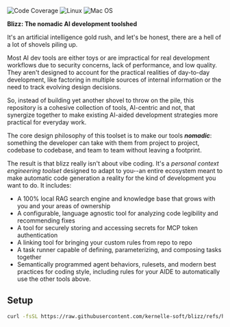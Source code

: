 ![Code Coverage](https://img.shields.io/badge/Code%20Coverage-68%25-warn?style=flat)
![Linux](https://github.com/kernelle-soft/blizz/actions/workflows/linux.yml/badge.svg?branch=dev)
![Mac OS](https://github.com/kernelle-soft/blizz/actions/workflows/macos.yml/badge.svg?branch=dev)

**Blizz: The nomadic AI development toolshed**

It's an artificial intelligence gold rush, and let's be honest, there are a hell of a lot of shovels piling up.

Most AI dev tools are either toys or are impractical for real development workflows due to security concerns, lack of performance, and low quality. They aren't designed to account for the practical realities of day-to-day development, like factoring in multiple sources of internal information or the need to track evolving design decisions.

So, instead of building yet another shovel to throw on the pile, this repository is a cohesive collection of tools, AI-centric and not, that synergize together to make existing AI-aided development strategies more practical for everyday work.

The core design philosophy of this toolset is to make our tools ***nomadic***: something the developer can take with them from project to project, codebase to codebase, and team to team without leaving a footprint.

The result is that blizz really isn't about vibe coding. It's a _personal context engineering toolset_ designed to adapt to you--an entire ecosystem meant to make automatic code generation a reality for the kind of development you want to do. It includes:
- A 100% local RAG search engine and knowledge base that grows with you and your areas of ownership
- A configurable, language agnostic tool for analyzing code legibility and recommending fixes
- A tool for securely storing and accessing secrets for MCP token authentication
- A linking tool for bringing your custom rules from repo to repo
- A task runner capable of defining, parameterizing, and composing tasks together
- Semantically programmed agent behaviors, rulesets, and modern best practices for coding style, including rules for your AIDE to automatically use the other tools above.


## Setup

```bash
curl -fsSL https://raw.githubusercontent.com/kernelle-soft/blizz/refs/heads/dev/scripts/install.sh | sh
```
